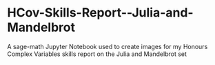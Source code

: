 # HCov-Skills-Report--Julia-and-Mandelbrot
A sage-math Jupyter Notebook used to create images for my Honours Complex Variables skills report on the Julia and Mandelbrot set 
